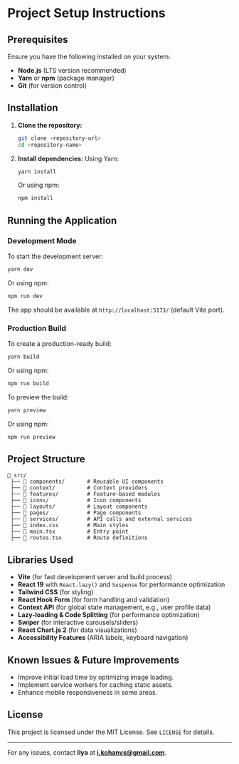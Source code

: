 # Project Setup Instructions

## Prerequisites

Ensure you have the following installed on your system:

- **Node.js** (LTS version recommended)
- **Yarn** or **npm** (package manager)
- **Git** (for version control)

## Installation

1. **Clone the repository:**
   ```sh
   git clone <repository-url>
   cd <repository-name>
   ```
2. **Install dependencies:**
   Using Yarn:
   ```sh
   yarn install
   ```
   Or using npm:
   ```sh
   npm install
   ```

## Running the Application

### Development Mode

To start the development server:

```sh
yarn dev
```

Or using npm:

```sh
npm run dev
```

The app should be available at `http://localhost:5173/` (default Vite port).

### Production Build

To create a production-ready build:

```sh
yarn build
```

Or using npm:

```sh
npm run build
```

To preview the build:

```sh
yarn preview
```

Or using npm:

```sh
npm run preview
```

## Project Structure

```
📂 src/
 ├── 📂 components/       # Reusable UI components
 ├── 📂 context/          # Context providers
 ├── 📂 features/         # Feature-based modules
 ├── 📂 icons/            # Icon components
 ├── 📂 layouts/          # Layout components
 ├── 📂 pages/            # Page components
 ├── 📂 services/         # API calls and external services
 ├── 📜 index.css         # Main styles
 ├── 📜 main.tsx          # Entry point
 ├── 📜 routes.tsx        # Route definitions
```

## Libraries Used

- **Vite** (for fast development server and build process)
- **React 19** with `React.lazy()` and `Suspense` for performance optimization
- **Tailwind CSS** (for styling)
- **React Hook Form** (for form handling and validation)
- **Context API** (for global state management, e.g., user profile data)
- **Lazy-loading & Code Splitting** (for performance optimization)
- **Swiper** (for interactive carousels/sliders)
- **React Chart.js 2** (for data visualizations)
- **Accessibility Features** (ARIA labels, keyboard navigation)

## Known Issues & Future Improvements

- Improve initial load time by optimizing image loading.
- Implement service workers for caching static assets.
- Enhance mobile responsiveness in some areas.

## License

This project is licensed under the MIT License. See `LICENSE` for details.

---

For any issues, contact **Ilya** at **[i.kohanvs@gmail.com](mailto:i.kohanvs@gmail.com)**.
